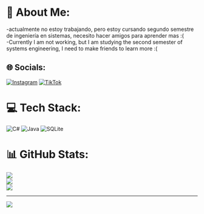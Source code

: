 # 💫 About Me:
-actualmente no estoy trabajando, pero estoy cursando segundo semestre de ingeniería en sistemas, necesito hacer amigos para aprender mas :(<br>-Currently I am not working, but I am studying the second semester of systems engineering, I need to make friends to learn more :(


## 🌐 Socials:
[![Instagram](https://img.shields.io/badge/Instagram-%23E4405F.svg?logo=Instagram&logoColor=white)](https://instagram.com/Angfl_17) [![TikTok](https://img.shields.io/badge/TikTok-%23000000.svg?logo=TikTok&logoColor=white)](https://tiktok.com/@Angelesflor16) 

# 💻 Tech Stack:
![C#](https://img.shields.io/badge/c%23-%23239120.svg?style=for-the-badge&logo=c-sharp&logoColor=white) ![Java](https://img.shields.io/badge/java-%23ED8B00.svg?style=for-the-badge&logo=java&logoColor=white) ![SQLite](https://img.shields.io/badge/sqlite-%2307405e.svg?style=for-the-badge&logo=sqlite&logoColor=white)
# 📊 GitHub Stats:
![](https://github-readme-stats.vercel.app/api?username=Fcorado15&theme=dark&hide_border=false&include_all_commits=false&count_private=false)<br/>
![](https://github-readme-streak-stats.herokuapp.com/?user=Fcorado15&theme=dark&hide_border=false)<br/>
![](https://github-readme-stats.vercel.app/api/top-langs/?username=Fcorado15&theme=dark&hide_border=false&include_all_commits=false&count_private=false&layout=compact)

---
[![](https://visitcount.itsvg.in/api?id=Fcorado15&icon=0&color=0)](https://visitcount.itsvg.in)

<!-- Proudly created with GPRM ( https://gprm.itsvg.in ) -->
